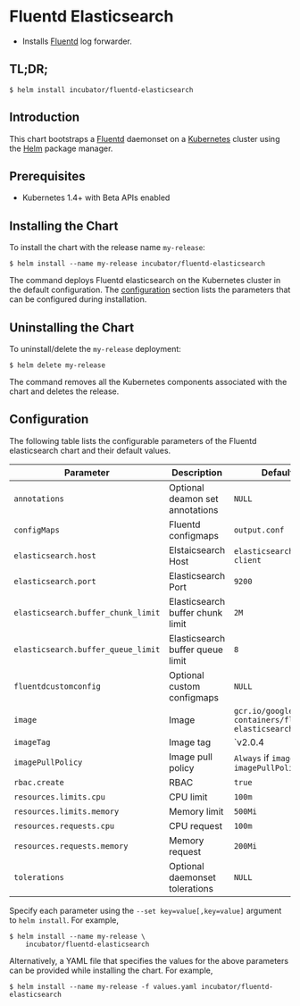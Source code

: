 # Fluentd Elasticsearch

* Installs [Fluentd](https://www.fluentd.org/) log forwarder.

## TL;DR;

```console
$ helm install incubator/fluentd-elasticsearch
```

## Introduction

This chart bootstraps a [Fluentd](https://www.fluentd.org/) daemonset on a [Kubernetes](http://kubernetes.io) cluster using the [Helm](https://helm.sh) package manager.

## Prerequisites

- Kubernetes 1.4+ with Beta APIs enabled

## Installing the Chart

To install the chart with the release name `my-release`:

```console
$ helm install --name my-release incubator/fluentd-elasticsearch
```

The command deploys Fluentd elasticsearch on the Kubernetes cluster in the default configuration. The [configuration](#configuration) section lists the parameters that can be configured during installation.

## Uninstalling the Chart

To uninstall/delete the `my-release` deployment:

```console
$ helm delete my-release
```

The command removes all the Kubernetes components associated with the chart and deletes the release.

## Configuration

The following table lists the configurable parameters of the Fluentd elasticsearch chart and their default values.

| Parameter                          | Description                                | Default                                                    |
| ---------------------------------- | ------------------------------------------ | ---------------------------------------------------------- |
| `annotations`                      | Optional deamon set annotations            | `NULL`                                                     |
| `configMaps`                       | Fluentd configmaps                         | `output.conf`                                              |
| `elasticsearch.host`               | Elstaicsearch Host                         | `elasticsearch-client`                                     |
| `elasticsearch.port`               | Elasticsearch Port                         | `9200`                                                     |
| `elasticsearch.buffer_chunk_limit` | Elasticsearch buffer chunk limit           | `2M`                                                       |
| `elasticsearch.buffer_queue_limit` | Elasticsearch buffer queue limit           | `8`                                                        |
| `fluentdcustomconfig`              | Optional custom configmaps                 | `NULL`                                                     |
| `image`                            | Image                                      | `gcr.io/google-containers/fluentd-elasticsearch`           |
| `imageTag`                         | Image tag                                  | `v2.0.4                                                    |
| `imagePullPolicy`                  | Image pull policy                          | `Always` if `imageTag` is `imagePullPolicy`                |
| `rbac.create`                      | RBAC                                       | `true`                                                     |
| `resources.limits.cpu`             | CPU limit                                  | `100m`                                                     |
| `resources.limits.memory`          | Memory limit                               | `500Mi`                                                    |
| `resources.requests.cpu`           | CPU request                                | `100m`                                                     |
| `resources.requests.memory`        | Memory request                             | `200Mi`                                                    |
| `tolerations`                      | Optional daemonset tolerations             | `NULL`                                                     |



Specify each parameter using the `--set key=value[,key=value]` argument to `helm install`. For example,

```console
$ helm install --name my-release \
    incubator/fluentd-elasticsearch
```

Alternatively, a YAML file that specifies the values for the above parameters can be provided while installing the chart. For example,

```console
$ helm install --name my-release -f values.yaml incubator/fluentd-elasticsearch
```
